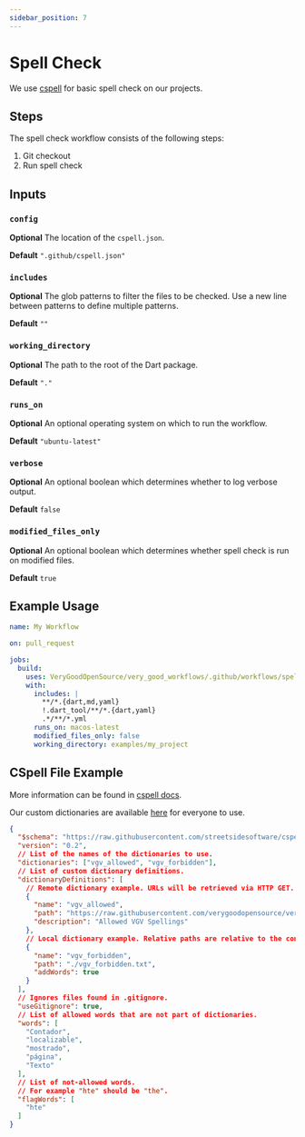 ```yaml
---
sidebar_position: 7
---
```


# Spell Check

We use [cspell](https://github.com/streetsidesoftware/cspell) for basic spell check on our projects.

## Steps

The spell check workflow consists of the following steps:

1. Git checkout
2. Run spell check

## Inputs

### `config`

**Optional** The location of the `cspell.json`.

**Default** `".github/cspell.json"`

### `includes`

**Optional** The glob patterns to filter the files to be checked. Use a new line between patterns to define multiple patterns.

**Default** `""`

### `working_directory`

**Optional** The path to the root of the Dart package.

**Default** `"."`

### `runs_on`

**Optional** An optional operating system on which to run the workflow.

**Default** `"ubuntu-latest"`

### `verbose`

**Optional** An optional boolean which determines whether to log verbose output.

**Default** `false`

### `modified_files_only`

**Optional** An optional boolean which determines whether spell check is run on modified files.

**Default** `true`

## Example Usage

```yaml
name: My Workflow

on: pull_request

jobs:
  build:
    uses: VeryGoodOpenSource/very_good_workflows/.github/workflows/spell_check.yml@v1
    with:
      includes: |
        **/*.{dart,md,yaml}
        !.dart_tool/**/*.{dart,yaml}
        .*/**/*.yml
      runs_on: macos-latest
      modified_files_only: false
      working_directory: examples/my_project
```

## CSpell File Example

More information can be found in [cspell docs](https://cspell.org/configuration/).

Our custom dictionaries are available [here](https://github.com/verygoodopensource/very_good_dictionaries/) for everyone to use.

```json
{
  "$schema": "https://raw.githubusercontent.com/streetsidesoftware/cspell/main/cspell.schema.json",
  "version": "0.2",
  // List of the names of the dictionaries to use.
  "dictionaries": ["vgv_allowed", "vgv_forbidden"],
  // List of custom dictionary definitions.
  "dictionaryDefinitions": [
    // Remote dictionary example. URLs will be retrieved via HTTP GET.
    {
      "name": "vgv_allowed",
      "path": "https://raw.githubusercontent.com/verygoodopensource/very_good_dictionaries/main/allowed.txt",
      "description": "Allowed VGV Spellings"
    },
    // Local dictionary example. Relative paths are relative to the config file.
    {
      "name": "vgv_forbidden",
      "path": "./vgv_forbidden.txt",
      "addWords": true
    }
  ],
  // Ignores files found in .gitignore.
  "useGitignore": true,
  // List of allowed words that are not part of dictionaries.
  "words": [
    "Contador",
    "localizable",
    "mostrado",
    "página",
    "Texto"
  ],
  // List of not-allowed words.
  // For example "hte" should be "the".
  "flagWords": [
    "hte"
  ]
}
```
